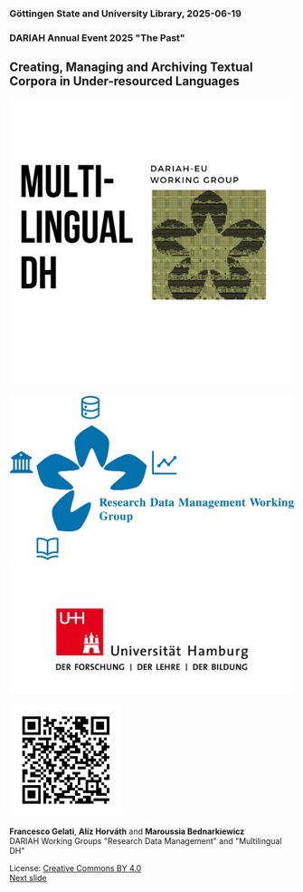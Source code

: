 ### Göttingen State and University Library, 2025-06-19 
### DARIAH Annual Event 2025 "The Past"
## Creating, Managing and Archiving Textual Corpora in Under-resourced Languages


<a><a href="https://www.dariah.eu/activities/working-groups/multilingual-dh/"><img src="media/mdhwg.png" display="inline-block" alt="LOGO WG Multilingual DH"/></a>
<img width="50px"/>
<a href="https://www.dariah.eu/activities/working-groups/research-data-management/"><img src="media/rdmwg.jpg" display="inline-block" alt="LOGO WG RDM"/></a></a>
<a href="https://www.uni-hamburg.de/"><img src="media/uhh.png" display="inline-block" alt="LOGO UHH"/></a>

<a><img src="media/qr.png" alt="QR code" height="200px"/></a>

**Francesco Gelati**, **Alíz Horváth** and **Maroussia Bednarkiewicz**  
DARIAH Working Groups "Research Data Management" and "Multilingual DH" 

License: [Creative Commons BY 4.0](https://creativecommons.org/licenses/by/4.0/)  
[Next slide](02.md)
